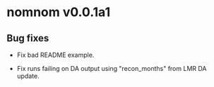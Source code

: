# nomnom v0.0.1a1

## Bug fixes

* Fix bad README example.

* Fix runs failing on DA output using "recon_months" from LMR DA update.
